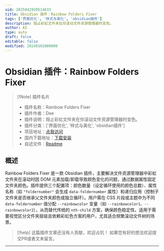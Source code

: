 ```yaml
---
uid: 2025042920514633
title: Obsidian 插件：Rainbow Folders Fixer
tags: ['界面优化', '样式与美化', 'obsidian插件']
description: 阻止彩虹文件夹在你滚动文件资源管理器时变色。
author: AI
type: auto
draft: false
editable: false
modified: 20240101000000
---
```


# Obsidian 插件：Rainbow Folders Fixer

> [!Note] 插件名片
> - 插件名称：Rainbow Folders Fixer
> - 插件作者：Dee
> - 插件说明：阻止彩虹文件夹在你滚动文件资源管理器时变色。
> - 插件分类：['界面优化', '样式与美化', 'obsidian插件']
> - 项目地址：[点我访问](https://github.com/dee158/obsidian-rainbow-folders-fixer)
> - 国内下载地址：[下载安装](https://pkmer.cn/products/plugin/pluginMarket/?rainbow-folders-fixer)
> - 自述文件：[Readme](https://ghproxy.net/https://raw.githubusercontent.com/dee158/obsidian-rainbow-folders-fixer/main/README.md)



## 概述

Rainbow Folders Fixer 是一款 Obsidian 插件，主要解决文件资源管理器中彩虹文件夹在滚动时因 DOM 元素加载/卸载导致颜色变化的问题，通过数据属性固定文件夹颜色。插件提供三个配置项：颜色数量（设定循环使用的颜色总数）、属性名称（如 `"foldernumber"` 会生成 `data-foldernumber` 属性）和递归应用（控制子文件夹是否继承父文件夹颜色或独立循环）。用户需在 CSS 片段或主题中为不同 `data-foldernumber` 值分配 `--rainbowcolor` 变量（如 `--rainbowcolor1`、`--rainbowcolor2`），从而替代传统的 `nth-child` 方案，确保颜色稳定性。适用于需要视觉区分文件夹层级且依赖彩虹色方案的用户，尤其适合频繁滚动文件树的场景。


> [!help] 
> 这篇插件文章还没有人贡献，欢迎占坑！
> 如果您有好的想法欢迎提交PR或者文末留言。
> 

---



